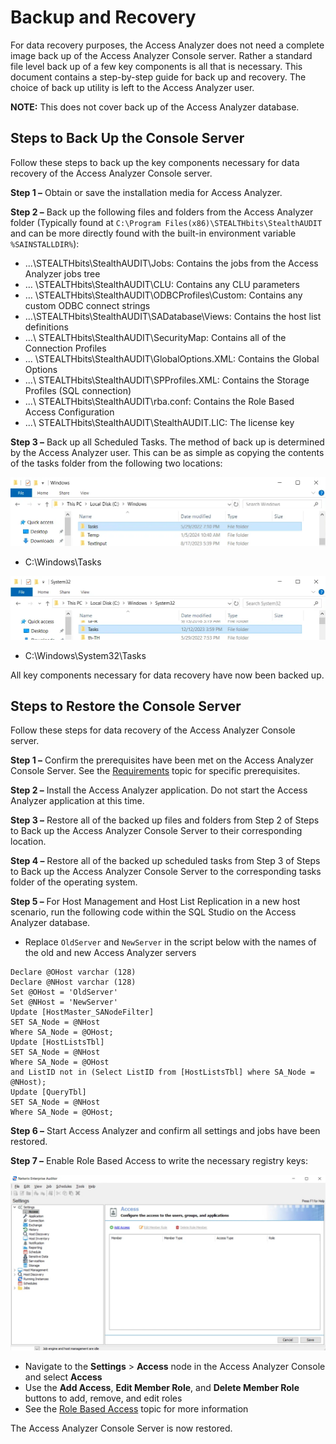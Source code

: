 # Backup and Recovery

For data recovery purposes, the Access Analyzer does not need a complete image back up of the Access
Analyzer Console server. Rather a standard file level back up of a few key components is all that is
necessary. This document contains a step-by-step guide for back up and recovery. The choice of back
up utility is left to the Access Analyzer user.

**NOTE:** This does not cover back up of the Access Analyzer database.

## Steps to Back Up the Console Server

Follow these steps to back up the key components necessary for data recovery of the Access Analyzer
Console server.

**Step 1 –** Obtain or save the installation media for Access Analyzer.

**Step 2 –** Back up the following files and folders from the Access Analyzer folder (Typically
found at `C:\Program Files(x86)\STEALTHbits\StealthAUDIT` and can be more directly found with the
built-in environment variable `%SAINSTALLDIR%`):

- ...\STEALTHbits\StealthAUDIT\Jobs: Contains the jobs from the Access Analyzer jobs tree
- … \STEALTHbits\StealthAUDIT\CLU: Contains any CLU parameters
- … \STEALTHbits\StealthAUDIT\ODBCProfiles\Custom: Contains any custom ODBC connect strings
- …\STEALTHbits\StealthAUDIT\SADatabase\Views: Contains the host list definitions
- ...\ STEALTHbits\StealthAUDIT\SecurityMap: Contains all of the Connection Profiles
- ... \STEALTHbits\StealthAUDIT\GlobalOptions.XML: Contains the Global Options
- ...\ STEALTHbits\StealthAUDIT\SPProfiles.XML: Contains the Storage Profiles (SQL connection)
- ...\ STEALTHbits\StealthAUDIT\rba.conf: Contains the Role Based Access Configuration
- ...\ STEALTHbits\StealthAUDIT\StealthAUDIT.LIC: The license key

**Step 3 –** Back up all Scheduled Tasks. The method of back up is determined by the Access Analyzer
user. This can be as simple as copying the contents of the tasks folder from the following two
locations:

![C:\Windows\Tasks](../../../../../static/img/product_docs/accessanalyzer/admin/maintenance/maintenance_3.webp)

- C:\Windows\Tasks

![C:\Windows\System32\Tasks](../../../../../static/img/product_docs/accessanalyzer/admin/maintenance/maintenance_4.webp)

- C:\Windows\System32\Tasks

All key components necessary for data recovery have now been backed up.

## Steps to Restore the Console Server

Follow these steps for data recovery of the Access Analyzer Console server.

**Step 1 –** Confirm the prerequisites have been met on the Access Analyzer Console Server. See the
[Requirements](../../requirements/overview.md) topic for specific prerequisites.

**Step 2 –** Install the Access Analyzer application. Do not start the Access Analyzer application
at this time.

**Step 3 –** Restore all of the backed up files and folders from Step 2 of Steps to Back up the
Access Analyzer Console Server to their corresponding location.

**Step 4 –** Restore all of the backed up scheduled tasks from Step 3 of Steps to Back up the Access
Analyzer Console Server to the corresponding tasks folder of the operating system.

**Step 5 –** For Host Management and Host List Replication in a new host scenario, run the following
code within the SQL Studio on the Access Analyzer database.

- Replace `OldServer` and `NewServer` in the script below with the names of the old and new Access
  Analyzer servers

```
Declare @OHost varchar (128)
Declare @NHost varchar (128)
Set @OHost = 'OldServer'
Set @NHost = 'NewServer'
Update [HostMaster_SANodeFilter]
SET SA_Node = @NHost
Where SA_Node = @OHost;
Update [HostListsTbl]
SET SA_Node = @NHost
Where SA_Node = @OHost
and ListID not in (Select ListID from [HostListsTbl] where SA_Node = @NHost);
Update [QueryTbl]
SET SA_Node = @NHost
Where SA_Node = @OHost;
```

**Step 6 –** Start Access Analyzer and confirm all settings and jobs have been restored.

**Step 7 –** Enable Role Based Access to write the necessary registry keys:

![Role Based Access](../../../../../static/img/product_docs/accessanalyzer/admin/maintenance/maintenance_5.webp)

- Navigate to the **Settings** > **Access** node in the Access Analyzer Console and select
  **Access**
- Use the **Add Access**, **Edit Member Role**, and **Delete Member Role** buttons to add, remove,
  and edit roles
- See the [Role Based Access](../settings/access/rolebased/overview.md) topic for more information

The Access Analyzer Console Server is now restored.
